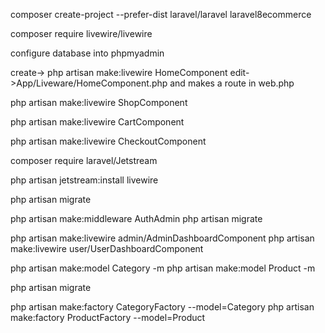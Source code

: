composer create-project --prefer-dist laravel/laravel laravel8ecommerce

composer require livewire/livewire

configure database into phpmyadmin

create-> php artisan make:livewire HomeComponent edit->App/Liveware/HomeComponent.php
and makes a route in web.php

php artisan make:livewire ShopComponent

php artisan make:livewire CartComponent

php artisan make:livewire CheckoutComponent

composer require laravel/Jetstream

php artisan jetstream:install livewire

php artisan migrate


php artisan make:middleware AuthAdmin
php artisan migrate

php artisan make:livewire admin/AdminDashboardComponent
php artisan make:livewire user/UserDashboardComponent

php artisan make:model Category -m
php artisan make:model Product -m

php artisan migrate

php artisan make:factory CategoryFactory --model=Category
php artisan make:factory ProductFactory --model=Product